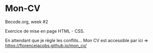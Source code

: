# Mon-CV

Becode.org, week #2

Exercice de mise en page HTML - CSS.

En attendant que je règle les conflits... Mon CV est accessible par ici => https://florencejacobs.github.io/mon_cv/

